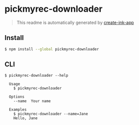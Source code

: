# pickmyrec-downloader

> This readme is automatically generated by [create-ink-app](https://github.com/vadimdemedes/create-ink-app)


## Install

```bash
$ npm install --global pickmyrec-downloader
```


## CLI

```
$ pickmyrec-downloader --help

  Usage
    $ pickmyrec-downloader

  Options
    --name  Your name

  Examples
    $ pickmyrec-downloader --name=Jane
    Hello, Jane
```

